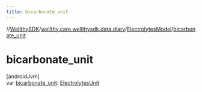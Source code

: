 ```yaml
---
title: bicarbonate_unit
---
```

//[WellthySDK](../../../index.html)/[wellthy.care.wellthysdk.data.diary](../index.html)/[ElectrolytesModel](index.html)/[bicarbonate_unit](bicarbonate_unit.html)



# bicarbonate_unit



[androidJvm]\
var [bicarbonate_unit](bicarbonate_unit.html): [ElectrolytesUnit](../-electrolytes-unit/index.html)




